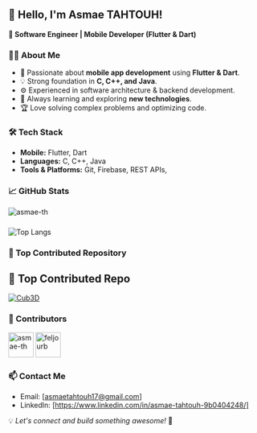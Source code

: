 ## 👋 Hello, I'm Asmae TAHTOUH!

**🚀 Software Engineer | Mobile Developer (Flutter & Dart)**

### 👨‍💻 About Me
- 📱 Passionate about **mobile app development** using **Flutter & Dart**.
- 💡 Strong foundation in **C, C++, and Java**.
- ⚙️ Experienced in software architecture & backend development.
- 🚀 Always learning and exploring **new technologies**.
- 🏆 Love solving complex problems and optimizing code.

### 🛠️ Tech Stack
- **Mobile:** Flutter, Dart
- **Languages:** C, C++, Java
- **Tools & Platforms:** Git, Firebase, REST APIs, 

### 📈 GitHub Stats
![asmae-th](https://github-readme-stats.vercel.app/api?username=asmae-th&show_icons=true&theme=radical)
###
![Top Langs](https://github-readme-stats.vercel.app/api/top-langs/?username=asmae-th&layout=compact&theme=radical)

### 🚀 Top Contributed Repository

## 🚀 Top Contributed Repo

[![Cub3D](https://github-readme-stats.vercel.app/api/pin/?username=asmae-th&repo=Cub3D&theme=radical&layout=compact)](https://github.com/asmae-th/Cub3D)

### 👥 Contributors

<a href="https://github.com/asmae-th"><img src="https://github.com/asmae-th.png" width="50px;" alt="asmae-th"/></a>
<a href="https://github.com/feljourb"><img src="https://github.com/your-friend.png" width="50px;" alt="feljourb"/></a>







###




### 📫 Contact Me
- Email: [asmaetahtouh17@gmail.com]
- LinkedIn: [https://www.linkedin.com/in/asmae-tahtouh-9b0404248/]

💡 *Let's connect and build something awesome!* 🚀

